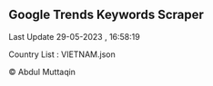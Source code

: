 

## Google Trends Keywords Scraper 
 
Last Update 29-05-2023 , 16:58:19

Country List :
VIETNAM.json



© Abdul Muttaqin 
